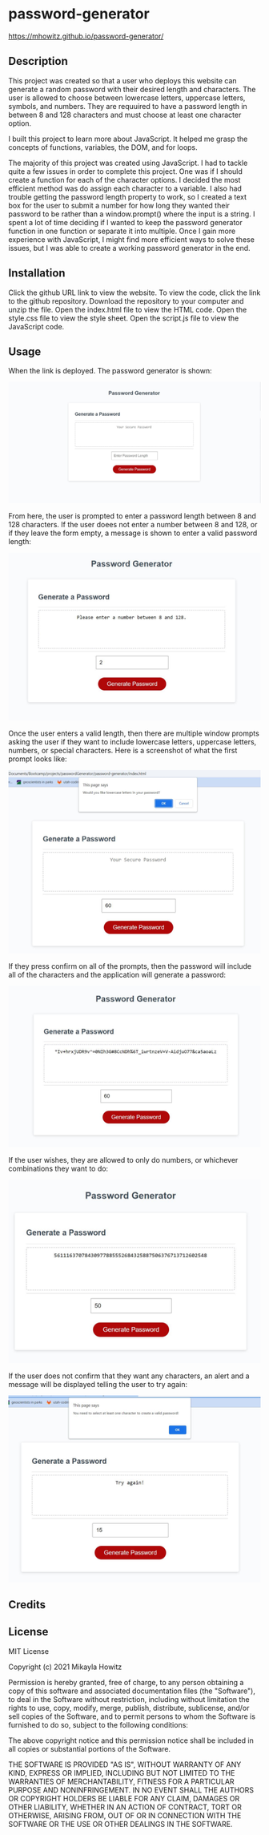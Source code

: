 # password-generator
https://mhowitz.github.io/password-generator/

## Description

This project was created so that a user who deploys this website can generate a random password with their desired length and characters. The user is allowed to choose between lowercase letters, uppercase letters, symbols, and numbers. They are requuired to have a password length in between 8 and 128 characters and must choose at least one character option. 

I built this project to learn more about JavaScript. It helped me grasp the concepts of functions, variables, the DOM, and for loops. 

The majority of this project was created using JavaScript. I had to tackle quite a few issues in order to complete this project. One was if I should create a function for each of the character options. I decided the most efficient method was do assign each character to a variable. I also had trouble getting the password length property to work, so I created a text box for the user to submit a number for how long they wanted their password to be rather than a window.prompt() where the input is a string. I spent a lot of time deciding if I wanted to keep the password generator function in one function or separate it into multiple. Once I gain more experience with JavaScript, I might find more efficient ways to solve these issues, but I was able to create a working password generator in the end.  


## Installation

Click the github URL link to view the website. To view the code, click the link to the github repository. Download the repository to your computer and unzip the file. Open the index.html file to view the HTML code. Open the style.css file to view the style sheet. Open the script.js file to view the JavaScript code.

## Usage

When the link is deployed. The password generator is shown:

![screenshot-of-page](assets/images/opening1.JPG)

From here, the user is prompted to enter a password length between 8 and 128 characters. If the user doees not enter a number between 8 and 128, or if they leave the form empty, a message is shown to enter a valid password length:

![screenshot-of-invalid-length](assets/images/length2.JPG)

Once the user enters a valid length, then there are multiple window prompts asking the user if they want to include lowercase letters, uppercase letters, numbers, or special characters. Here is a screenshot of what the first prompt looks like:

![screenshot-of-window-prompt](assets/images/prompt1.JPG)

If they press confirm on all of the prompts, then the password will include all of the characters and the application will generate a password:

![screenshot-of-successful-generation](assets/images/successful.JPG)

If the user wishes, they are allowed to only do numbers, or whichever combinations they want to do:

![screenshot-of-only-numbers](assets/images/onlynumbers.JPG)


If the user does not confirm that they want any characters, an alert and a message will be displayed telling the user to try again:

![screenshot-of-no-characters](assets/images/undefined.JPG)




## Credits

## License
MIT License

Copyright (c) 2021 Mikayla Howitz

Permission is hereby granted, free of charge, to any person obtaining a copy of this software and associated documentation files (the "Software"), to deal in the Software without restriction, including without limitation the rights to use, copy, modify, merge, publish, distribute, sublicense, and/or sell copies of the Software, and to permit persons to whom the Software is furnished to do so, subject to the following conditions:

The above copyright notice and this permission notice shall be included in all copies or substantial portions of the Software.

THE SOFTWARE IS PROVIDED "AS IS", WITHOUT WARRANTY OF ANY KIND, EXPRESS OR IMPLIED, INCLUDING BUT NOT LIMITED TO THE WARRANTIES OF MERCHANTABILITY, FITNESS FOR A PARTICULAR PURPOSE AND NONINFRINGEMENT. IN NO EVENT SHALL THE AUTHORS OR COPYRIGHT HOLDERS BE LIABLE FOR ANY CLAIM, DAMAGES OR OTHER LIABILITY, WHETHER IN AN ACTION OF CONTRACT, TORT OR OTHERWISE, ARISING FROM, OUT OF OR IN CONNECTION WITH THE SOFTWARE OR THE USE OR OTHER DEALINGS IN THE SOFTWARE.
